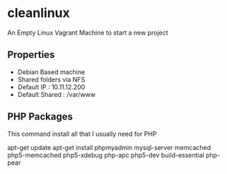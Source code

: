 # cleanlinux

An Empty Linux Vagrant Machine to start a new project

## Properties
  
- Debian Based machine
- Shared folders via NFS
- Default IP : 10.11.12.200
- Default Shared : /var/www

## PHP Packages

This command install all that I usually need for PHP
   
   apt-get update
   apt-get install phpmyadmin mysql-server memcached php5-memcached php5-xdebug php-apc php5-dev build-essential php-pear 
